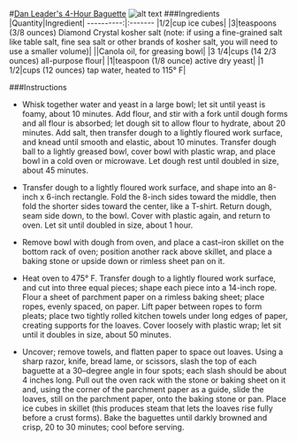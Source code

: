 #[Dan Leader's 4-Hour Baguette](http://food52.com/recipes/27433-dan-leader-s-4-hour-baguette)
![alt text](https://images.food52.com/fI64m-3aN33KtR34LVQGYpT5B0U=/753x502/3bae7f05-ba4c-4ede-8e1f-d3f112a46e76--2014-0218_genius_william-alexander-4-hour-baguette-745.jpg)
###Ingredients
|Quantity|Ingredient|
----------:|:-------
|1/2|cup ice cubes|
|3|teaspoons (3/8 ounces) Diamond Crystal kosher salt (note: if using a fine-grained salt like table salt, fine sea salt or other brands of kosher salt, you will need to use a smaller volume)|
||Canola oil, for greasing bowl|
|3 1/4|cups (14 2/3 ounces) all-purpose flour|
|1|teaspoon (1/8 ounce) active dry yeast|
|1 1/2|cups (12 ounces) tap water, heated to 115° F|

###Instructions

* Whisk together water and yeast in a large bowl; let sit until yeast is foamy, about 10 minutes. Add flour, and stir with a fork until dough forms and all flour is absorbed; let dough sit to allow flour to hydrate, about 20 minutes. Add salt, then transfer dough to a lightly floured work surface, and knead until smooth and elastic, about 10 minutes. Transfer dough ball to a lightly greased bowl, cover bowl with plastic wrap, and place bowl in a cold oven or microwave. Let dough rest until doubled in size, about 45 minutes.

* Transfer dough to a lightly floured work surface, and shape into an 8-inch x 6-inch rectangle. Fold the 8-inch sides toward the middle, then fold the shorter sides toward the center, like a T-shirt. Return dough, seam side down, to the bowl. Cover with plastic again, and return to oven. Let sit until doubled in size, about 1 hour.

* Remove bowl with dough from oven, and place a cast–iron skillet on the bottom rack of oven; position another rack above skillet, and place a baking stone or upside down or rimless sheet pan on it.

* Heat oven to 475° F. Transfer dough to a lightly floured work surface, and cut into three equal pieces; shape each piece into a 14-inch rope. Flour a sheet of parchment paper on a rimless baking sheet; place ropes, evenly spaced, on paper. Lift paper between ropes to form pleats; place two tightly rolled kitchen towels under long edges of paper, creating supports for the loaves. Cover loosely with plastic wrap; let sit until it doubles in size, about 50 minutes.

* Uncover; remove towels, and flatten paper to space out loaves. Using a sharp razor, knife, bread lame, or scissors, slash the top of each baguette at a 30–degree angle in four spots; each slash should be about 4 inches long. Pull out the oven rack with the stone or baking sheet on it and, using the corner of the parchment paper as a guide, slide the loaves, still on the parchment paper, onto the baking stone or pan. Place ice cubes in skillet (this produces steam that lets the loaves rise fully before a crust forms). Bake the baguettes until darkly browned and crisp, 20 to 30 minutes; cool before serving.